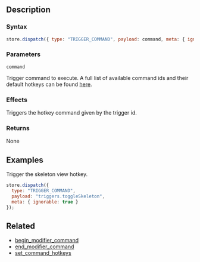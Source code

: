 ## Description

### Syntax

```javascript
store.dispatch({ type: "TRIGGER_COMMAND", payload: command, meta: { ignorable: true } });
```

### Parameters

`command`

Trigger command to execute. A full list of available command ids and their default hotkeys can be found [here](./commands.txt).

### Effects

Triggers the hotkey command given by the trigger id.

### Returns

None

## Examples

Trigger the skeleton view hotkey.

```javascript
store.dispatch({
  type: "TRIGGER_COMMAND",
  payload: "triggers.toggleSkeleton",
  meta: { ignorable: true }
});
```

## Related

- [begin_modifier_command](./begin_modifier_command.md)
- [end_modifier_command](./end_modifier_command.md)
- [set_command_hotkeys](./set_command_hotkeys.md)